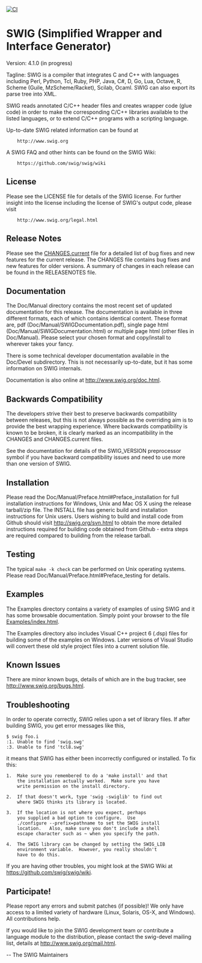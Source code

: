 [![CI](https://github.com/swig/swig/actions/workflows/ci.yml/badge.svg)](https://github.com/swig/swig/actions/workflows/ci.yml)

SWIG (Simplified Wrapper and Interface Generator)
=================================================

Version: 4.1.0 (in progress)

Tagline: SWIG is a compiler that integrates C and C++ with languages
         including Perl, Python, Tcl, Ruby, PHP, Java, C#, D, Go, Lua,
         Octave, R, Scheme (Guile, MzScheme/Racket), Scilab, Ocaml.
         SWIG can also export its parse tree into XML.

SWIG reads annotated C/C++ header files and creates wrapper code (glue
code) in order to make the corresponding C/C++ libraries available to
the listed languages, or to extend C/C++ programs with a scripting
language.

Up-to-date SWIG related information can be found at

        http://www.swig.org

A SWIG FAQ and other hints can be found on the SWIG Wiki:

        https://github.com/swig/swig/wiki

License
-------

Please see the LICENSE file for details of the SWIG license. For
further insight into the license including the license of SWIG's
output code, please visit

        http://www.swig.org/legal.html

Release Notes
-------------

Please see the [CHANGES.current](CHANGES.current) file for a detailed list of bug fixes and
new features for the current release. The CHANGES file contains bug fixes
and new features for older versions. A summary of changes in each release
can be found in the RELEASENOTES file.

Documentation
-------------

The Doc/Manual directory contains the most recent set of updated
documentation for this release. The documentation is available in
three different formats, each of which contains identical content.
These format are, pdf (Doc/Manual/SWIGDocumentation.pdf), single
page html (Doc/Manual/SWIGDocumentation.html) or multiple page html
(other files in Doc/Manual). Please select your chosen format and
copy/install to wherever takes your fancy.

There is some technical developer documentation available in the
Doc/Devel subdirectory.  This is not necessarily up-to-date, but it
has some information on SWIG internals.

Documentation is also online at http://www.swig.org/doc.html.

Backwards Compatibility
-----------------------

The developers strive their best to preserve backwards compatibility
between releases, but this is not always possible as the overriding
aim is to provide the best wrapping experience. Where backwards
compatibility is known to be broken, it is clearly marked as an
incompatibility in the CHANGES and CHANGES.current files.

See the documentation for details of the SWIG_VERSION preprocessor
symbol if you have backward compatibility issues and need to use more
than one version of SWIG.

Installation
------------

Please read the Doc/Manual/Preface.html#Preface_installation for
full installation instructions for Windows, Unix and Mac OS X
using the release tarball/zip file. The INSTALL file has generic
build and installation instructions for Unix users.
Users wishing to build and install code from Github should
visit http://swig.org/svn.html to obtain the more detailed
instructions required for building code obtained from Github - extra
steps are required compared to building from the release tarball.

Testing
-------

The typical `make -k check` can be performed on Unix operating systems.
Please read Doc/Manual/Preface.html#Preface_testing for details.

Examples
--------

The Examples directory contains a variety of examples of using SWIG
and it has some browsable documentation.  Simply point your browser to
the file [Examples/index.html](Examples/index.html).

The Examples directory also includes Visual C++ project 6 (.dsp) files for
building some of the examples on Windows. Later versions of Visual Studio
will convert these old style project files into a current solution file.

Known Issues
------------

There are minor known bugs, details of which are in the bug tracker, see
http://www.swig.org/bugs.html.

Troubleshooting
---------------

In order to operate correctly, SWIG relies upon a set of library
files.  If after building SWIG, you get error messages like this,

    $ swig foo.i
    :1. Unable to find 'swig.swg'
    :3. Unable to find 'tcl8.swg'

it means that SWIG has either been incorrectly configured or
installed.  To fix this:

    1.  Make sure you remembered to do a 'make install' and that
        the installation actually worked.  Make sure you have
        write permission on the install directory.

    2.  If that doesn't work, type 'swig -swiglib' to find out
        where SWIG thinks its library is located.

    3.  If the location is not where you expect, perhaps
        you supplied a bad option to configure.  Use
        ./configure --prefix=pathname to set the SWIG install
        location.   Also, make sure you don't include a shell
        escape character such as ~ when you specify the path.

    4.  The SWIG library can be changed by setting the SWIG_LIB
        environment variable.  However, you really shouldn't
        have to do this.

If you are having other troubles, you might look at the SWIG Wiki at
https://github.com/swig/swig/wiki.

Participate!
------------

Please report any errors and submit patches (if possible)!  We only
have access to a limited variety of hardware (Linux, Solaris, OS-X,
and Windows). All contributions help.

If you would like to join the SWIG development team or contribute a
language module to the distribution, please contact the swig-devel
mailing list, details at http://www.swig.org/mail.html.


 -- The SWIG Maintainers

